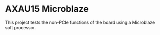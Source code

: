 # AXAU15 Microblaze
This project tests the non-PCIe functions of the board using a Microblaze soft processor.

